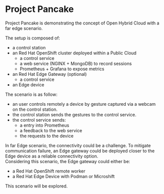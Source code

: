 # Project Pancake 

Project Pancake is demonstrating the concept of Open Hybrid Cloud with a far edge scenario.  

The setup is composed of:  

- a control station 
- an Red Hat OpenShift cluster deployed within a Public Cloud
  - a control service
  - a web service (NGINX + MongoDB) to record sessions
  - Prometheus + Grafana to expose metrics 
- an Red Hat Edge Gateway (optional)
  - a control service 
- an Edge device 

The scenario is as follow:   

- an user controls remotely a device by gesture captured via a webcam on the control station.
- the control station sends the gestures to the control service.
- the control service sends:
  - a entry into Prometheus
  - a feedback to the web service
  - the requests to the device

In far Edge scenario, the connectivity could be a challenge. To mitigate communication failure, an Edge gateway could be deployed closer to the Edge device as a reliable connectivity option.    
Considering this scenario, the Edge gateway could either be:  

- a Red Hat OpenShift remote worker
- a Red Hat Edge Device with Podman or Microshift

This scenario will be explored.   